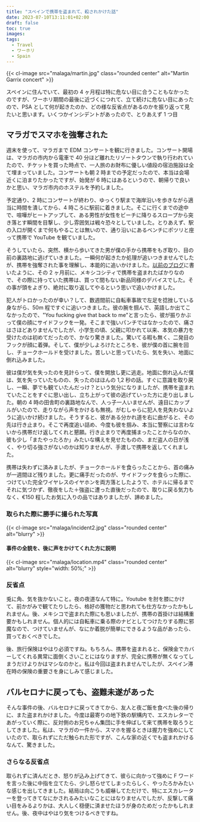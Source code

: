 ```yaml
---
title: "スペインで携帯を盗まれて、殺されかけた話"
date: 2023-07-10T13:11:01+02:00
draft: false
toc: true
images:
tags:
  - Travel
  - ワーホリ
  - Spain
---
```


{{< cl-image src="malaga/martin.jpg" class="rounded center" alt="Martin Garrix concert" >}}

スペインに住んでいて、最初の 4 ヶ月程は特に危ない目に合うこともなかったのですが、ワーホリ期間の最後に近づくにつれて、立て続けに危ない目にあったので、PSA として何が起きたのか、どの様な反省点があるのかを振り返って見たいと思います。いくつかインシデントがあったので、とりあえず 1 つ目

## マラガでスマホを強奪された

週末を使って、マラガまで EDM コンサートを観に行きました。コンサート開場は、マラガの市内から電車で 40 分ほど離れたリゾートタウンで執り行われていたので、チケットを買った時点で、一人旅のお財布に優しい値段の宿泊施設は全て埋まっていました。コンサートも朝 2 時までの予定だったので、本当は会場近くに泊まりたかったですが、始発が 6 時にはあるというので、朝帰りで良いかと思い、マラガ市内のホステルを予約しました。

予定通り、2 時にコンサートが終わり、ゆっくり駅まで海岸沿いを歩きながら適当に時間を潰してから、4 時ころに駅前に着きました。そこに行くまでの途中で、喧嘩がヒートアップして、ある男性が女性をビーチに降りるスロープから突き落とす瞬間を目撃し、少し雰囲気は戦々恐々としていました。とりあえず、駅の入口が開くまで何もやることは無いので、通り沿いにあるベンチにポツリと座って携帯で YouTube を観ていました。

そうしていたら、突然、横から歩いてきた男が僕の手から携帯をもぎ取り、目の前の裏路地に逃げていきました。一瞬何が起きたか処理が追いつきませんでしたが、携帯を強奪された事を理解し、本能的に追いかけました。[以前のブログ](/posts/getting-robbed-in-mexico)に書いたように、その 2 ヶ月前に、メキシコシティで携帯を盗まれたばかりなので、その際に持っていた携帯は、買って間もない新品同様のデバイスでした。その事が頭をよぎり、絶対に取り返してやるという思いで追いかけました。

犯人がトロかったのが幸い？して、数週間前に自転車事故で左足を捻挫している身ながら、50m 程ですぐに追いつきました。彼の腕を掴んで、英語しか出てこなかったので、"You fucking give that back to me"と言ったら、彼が振りかぶって僕の顔にサイドフックを一発。そこまで強いパンチではなかったので、痛さはさほどありませんでしたが、小学生の頃、父親に叩かれて以来、本気の暴力を受けたのは初めてだったので、かなり驚きました。驚いてる暇も無く、二発目のフックが顔に着弾。そして、僕が少しよろけたところを、彼が僕の首に腕を回し、チョークホールドを受けました。苦しいと思っていたら、気を失い、地面に倒れ込みました。

彼は僕が気を失ったのを見計らって、僕を開放し更に逃走。地面に倒れ込んだ僕は、気を失っていたものの、失ったのはほんの 1,2 秒の話。すぐに意識を取り戻し、一瞬、夢でも観ていたんだっけ？という気分になりましたが、携帯を盗まれていたことをすぐに思い出し、立ち上がって彼の逃げていった方に走り出しました。朝の 4 時の田舎町の裏路地なんで、人っ子一人いませんが、遠目にカップルがいたので、走りながら声をかけるも無視。がむしゃらに犯人を見失わないように追いかけ続けました。そうすると、彼がある分かれ道を右に曲がると、その先は行き止まり。そこで再度追い詰め、今度も彼を掴み、本当に警察には言わないから携帯だけ返してくれと懇願。行き止まりで再度捕まったことからなのか、彼も少し「またやったろか」みたいな構えを見せたものの、まだ盗人の日が浅く、やり切る強さがないのかは知りませんが、手渡しで携帯を返してくれました。

携帯は失わずに済みましたが、チョークホールドを食らったことから、首の痛みが一週間ほど残りました。更に痛手だったのが、サイドフックを食らった際に、つけていた完全ワイヤレスのイヤホンを両方落としたようで、ホテルに帰るまでそれに気づかず、徹夜をした＋強盗に遭った直後だったので、取りに戻る気力もなく、€150 程したお気に入りの品ではありましたが、諦めました。

### 取られた際に勝手に撮られた写真

{{< cl-image src="malaga/incident2.jpg" class="rounded center" alt="blurry" >}}

#### 事件の全貌を、後に声をかけてくれた方に説明

{{< cl-image src="malaga/location.mp4" class="rounded center" alt="blurry" style="width: 50%;" >}}

### 反省点

兎に角、気を抜かないこと。夜の夜道なんて特に。Youtube を肘を膝にかけて、前かがみで観てたりしたら、格好の獲物だと思われても仕方なかったかもしれません。後、メキシコで盗まれた際にも思いましたが、携帯の首掛けは結構重要かもしれません。個人的には自転車に乗る際のナビとしてつけたりする際に邪魔なので、つけていませんが、なにか着脱が簡単にできるような品があったら、買っておくべきでした。

後、旅行保険はやはり必須ですね。もちろん、携帯を盗まれると、保険金でカバーしてくれる異常に面倒くさいことにはなりますが、完全に携帯が無くなってしまうだけよりかはマシなのかと。私は今回は盗まれませんでしたが、スペイン滞在時の保険の重要さを身にしみて感じました。

## バルセロナに戻っても、盗難未遂があった

そんな事件の後、バルセロナに戻ってきてから、友人と夜ご飯を食べた後の帰りに、また盗まれかけました。今度は最寄りの地下鉄の駅構内で、エスカレターであがっていく際に、反対側のお兄ちゃん集団に手を伸ばして来て携帯を取ろうとしてきました。私は、マラガの一件から、スマホを握るときは握力を強めにしていたので、取られずにただ触られた形ですが、こんな家の近くでも盗まれかけるなんて、驚きました。

### さらなる反省点

取られずに済んだとき、怒りが込み上げてきて、彼らに向かって強めに F ワードを言った後に中指を立てたら、少し怒らせてしまったらしく、やったろかみたいな感じを出してきました。結局は向こうも威嚇してただけで、特にエスカレーターを登ってきてなにかされるみたいなことにはなりませんでしたが、反撃して痛い目をみるよりかは、大人しく穏便に済ませたほうが身のためだったかもしれません。後、夜中はやはり気をつけるべきですね。
